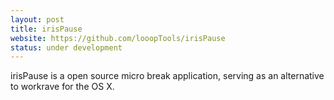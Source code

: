 ```yaml
---
layout: post
title: irisPause
website: https://github.com/looopTools/irisPause
status: under development
---
```

irisPause is a open source micro break application, serving as an alternative to workrave for the OS X.
